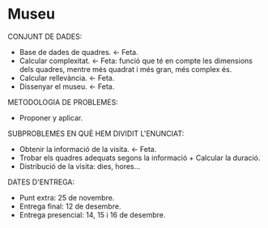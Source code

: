 ﻿# Museu

CONJUNT DE DADES: 
- Base de dades de quadres.  <- Feta. 
- Calcular complexitat.      <- Feta: funció que té en compte les dimensions dels quadres, mentre més quadrat i més gran, més complex és.
- Calcular rellevància.      <- Feta.
- Dissenyar el museu.	<- Feta.

METODOLOGIA DE PROBLEMES: 
- Proponer y aplicar.

SUBPROBLEMES EN QUÈ HEM DIVIDIT L'ENUNCIAT:   
- Obtenir la informació de la visita.	<- Feta.
- Trobar els quadres adequats segons la informació + Calcular la duració.
- Distribució de la visita: dies, hores... 

DATES D'ENTREGA:
- Punt extra: 25 de novembre.
- Entrega final: 12 de desembre.
- Entrega presencial: 14, 15 i 16 de desembre.
